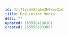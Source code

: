 ```yaml
---
id: 4zl7tyimv2sqbw3h0kwv2xd
title: Red Letter Media
desc: ""
updated: 1655584196181
created: 1655581933007
---
```

